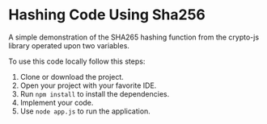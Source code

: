 # Hashing Code Using Sha256

A simple demonstration of the SHA265 hashing function from the crypto-js library operated upon two variables.

To use this code locally follow this steps:

1. Clone or download the project.
2. Open your project with your favorite IDE.
3. Run `npm install` to install the dependencies.
4. Implement your code.
5. Use `node app.js` to run the application.
